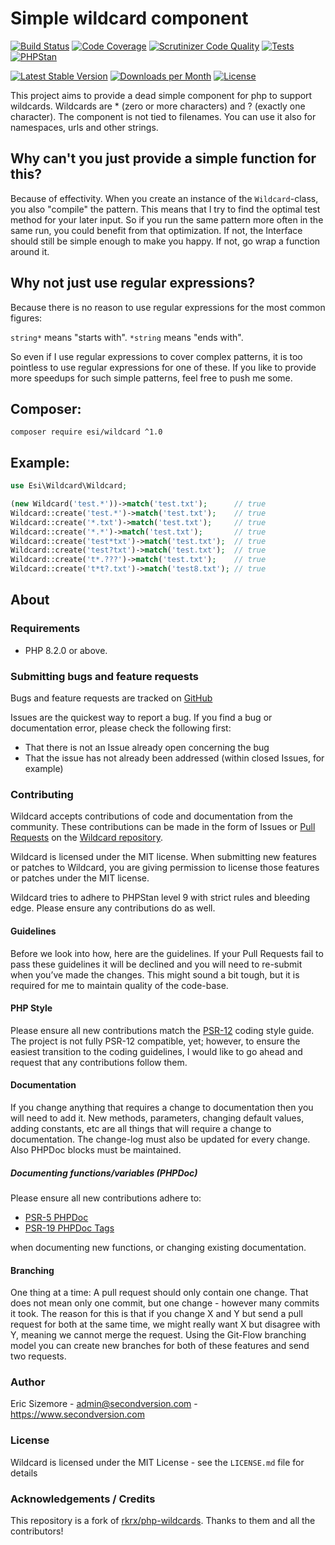 Simple wildcard component
=========================

[![Build Status](https://scrutinizer-ci.com/g/ericsizemore/wildcard/badges/build.png?b=master)](https://scrutinizer-ci.com/g/ericsizemore/wildcard/build-status/master)
[![Code Coverage](https://scrutinizer-ci.com/g/ericsizemore/wildcard/badges/coverage.png?b=master)](https://scrutinizer-ci.com/g/ericsizemore/wildcard/?branch=master)
[![Scrutinizer Code Quality](https://scrutinizer-ci.com/g/ericsizemore/wildcard/badges/quality-score.png?b=master)](https://scrutinizer-ci.com/g/ericsizemore/wildcard/?branch=master)
[![Tests](https://github.com/ericsizemore/wildcard/actions/workflows/tests.yml/badge.svg)](https://github.com/ericsizemore/wildcard/actions/workflows/tests.yml)
[![PHPStan](https://github.com/ericsizemore/wildcard/actions/workflows/main.yml/badge.svg)](https://github.com/ericsizemore/wildcard/actions/workflows/main.yml)

[![Latest Stable Version](https://img.shields.io/packagist/v/esi/wildcard.svg)](https://packagist.org/packages/esi/wildcard)
[![Downloads per Month](https://img.shields.io/packagist/dm/esi/wildcard.svg)](https://packagist.org/packages/esi/wildcard)
[![License](https://img.shields.io/packagist/l/esi/wildcard.svg)](https://packagist.org/packages/esi/wildcard)

This project aims to provide a dead simple component for php to support wildcards. Wildcards are * (zero or more characters) and ? (exactly one character). The component is not tied to filenames. You can use it also for namespaces, urls and other strings.

## Why can't you just provide a simple function for this? 

Because of effectivity. When you create an instance of the `Wildcard`-class, you also "compile" the pattern. This means that I try to find the optimal test method for your later input. So if you run the same pattern more often in the same run, you could benefit from that optimization. If not, the Interface should still be simple enough to make you happy. If not, go wrap a function around it.

## Why not just use regular expressions?

Because there is no reason to use regular expressions for the most common figures:

`string*` means "starts with".
`*string` means "ends with".

So even if I use regular expressions to cover complex patterns, it is too pointless to use regular expressions for one of these. If you like to provide more speedups for such simple patterns, feel free to push me some.

## Composer:

```
composer require esi/wildcard ^1.0
```

## Example:

```php
use Esi\Wildcard\Wildcard;

(new Wildcard('test.*'))->match('test.txt');      // true
Wildcard::create('test.*')->match('test.txt');    // true
Wildcard::create('*.txt')->match('test.txt');     // true
Wildcard::create('*.*')->match('test.txt');       // true
Wildcard::create('test*txt')->match('test.txt');  // true
Wildcard::create('test?txt')->match('test.txt');  // true
Wildcard::create('t*.???')->match('test.txt');    // true
Wildcard::create('t*t?.txt')->match('test8.txt'); // true
```

## About

### Requirements

- PHP 8.2.0 or above.

### Submitting bugs and feature requests

Bugs and feature requests are tracked on [GitHub](https://github.com/ericsizemore/wildcard/issues)

Issues are the quickest way to report a bug. If you find a bug or documentation error, please check the following first:

* That there is not an Issue already open concerning the bug
* That the issue has not already been addressed (within closed Issues, for example)

### Contributing

Wildcard accepts contributions of code and documentation from the community. 
These contributions can be made in the form of Issues or [Pull Requests](http://help.github.com/send-pull-requests/) on the [Wildcard repository](https://github.com/ericsizemore/wildcard).

Wildcard is licensed under the MIT license. When submitting new features or patches to Wildcard, you are giving permission to license those features or patches under the MIT license.

Wildcard tries to adhere to PHPStan level 9 with strict rules and bleeding edge. Please ensure any contributions do as well.

#### Guidelines

Before we look into how, here are the guidelines. If your Pull Requests fail to pass these guidelines it will be declined and you will need to re-submit when you’ve made the changes. This might sound a bit tough, but it is required for me to maintain quality of the code-base.

#### PHP Style

Please ensure all new contributions match the [PSR-12](https://www.php-fig.org/psr/psr-12/) coding style guide. The project is not fully PSR-12 compatible, yet; however, to ensure the easiest transition to the coding guidelines, I would like to go ahead and request that any contributions follow them.

#### Documentation

If you change anything that requires a change to documentation then you will need to add it. New methods, parameters, changing default values, adding constants, etc are all things that will require a change to documentation. The change-log must also be updated for every change. Also PHPDoc blocks must be maintained.

##### Documenting functions/variables (PHPDoc)

Please ensure all new contributions adhere to:
  * [PSR-5 PHPDoc](https://github.com/php-fig/fig-standards/blob/master/proposed/phpdoc.md)
  * [PSR-19 PHPDoc Tags](https://github.com/php-fig/fig-standards/blob/master/proposed/phpdoc-tags.md)

when documenting new functions, or changing existing documentation.

#### Branching

One thing at a time: A pull request should only contain one change. That does not mean only one commit, but one change - however many commits it took. The reason for this is that if you change X and Y but send a pull request for both at the same time, we might really want X but disagree with Y, meaning we cannot merge the request. Using the Git-Flow branching model you can create new branches for both of these features and send two requests.

### Author

Eric Sizemore - <admin@secondversion.com> - <https://www.secondversion.com>

### License

Wildcard is licensed under the MIT License - see the `LICENSE.md` file for details

### Acknowledgements / Credits

This repository is a fork of [rkrx/php-wildcards](https://github.com/rkrx/php-wildcards). Thanks to them and all the contributors!
